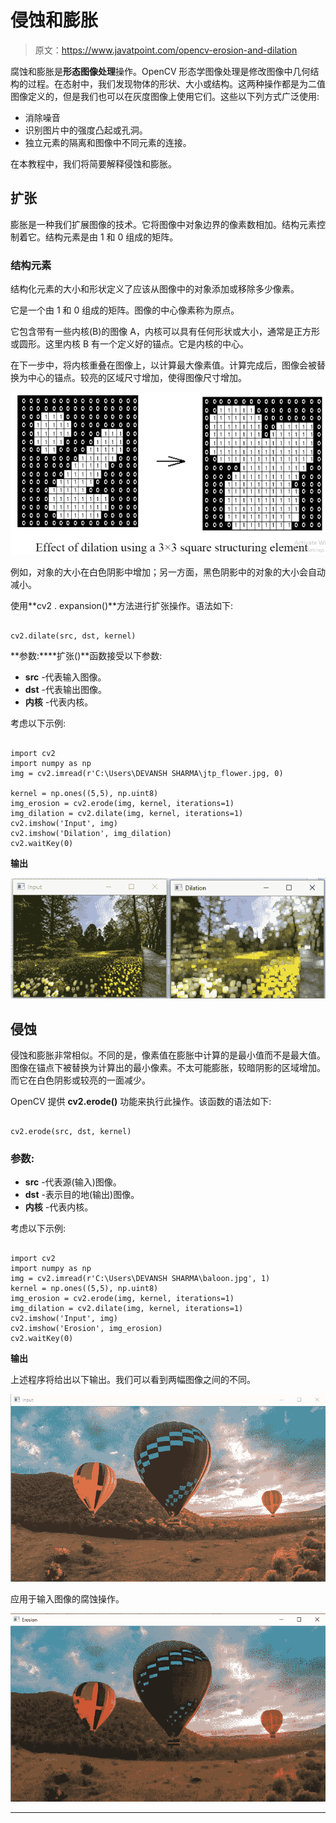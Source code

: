 # 侵蚀和膨胀

> 原文：<https://www.javatpoint.com/opencv-erosion-and-dilation>

腐蚀和膨胀是**形态图像处理**操作。OpenCV 形态学图像处理是修改图像中几何结构的过程。在态射中，我们发现物体的形状、大小或结构。这两种操作都是为二值图像定义的，但是我们也可以在灰度图像上使用它们。这些以下列方式广泛使用:

*   消除噪音
*   识别图片中的强度凸起或孔洞。
*   独立元素的隔离和图像中不同元素的连接。

在本教程中，我们将简要解释侵蚀和膨胀。

## 扩张

膨胀是一种我们扩展图像的技术。它将图像中对象边界的像素数相加。结构元素控制着它。结构元素是由 1 和 0 组成的矩阵。

### 结构元素

结构化元素的大小和形状定义了应该从图像中的对象添加或移除多少像素。

它是一个由 1 和 0 组成的矩阵。图像的中心像素称为原点。

它包含带有一些内核(B)的图像 A，内核可以具有任何形状或大小，通常是正方形或圆形。这里内核 B 有一个定义好的锚点。它是内核的中心。

在下一步中，将内核重叠在图像上，以计算最大像素值。计算完成后，图像会被替换为中心的锚点。较亮的区域尺寸增加，使得图像尺寸增加。

![OpenCV Erosion and Dilation](img/76583824ef14520e61ed4cf35021bd5e.png)

例如，对象的大小在白色阴影中增加；另一方面，黑色阴影中的对象的大小会自动减小。

使用**cv2 . expansion()**方法进行扩张操作。语法如下:

```

cv2.dilate(src, dst, kernel)

```

**参数:****扩张()**函数接受以下参数:

*   **src** -代表输入图像。
*   **dst** -代表输出图像。
*   **内核** -代表内核。

考虑以下示例:

```

import cv2
import numpy as np
img = cv2.imread(r'C:\Users\DEVANSH SHARMA\jtp_flower.jpg, 0)

kernel = np.ones((5,5), np.uint8)
img_erosion = cv2.erode(img, kernel, iterations=1)
img_dilation = cv2.dilate(img, kernel, iterations=1)
cv2.imshow('Input', img)
cv2.imshow('Dilation', img_dilation)
cv2.waitKey(0)

```

**输出**

![OpenCV Erosion and Dilation](img/344f4551bcf4f18015812cb4081e553d.png)

## 侵蚀

侵蚀和膨胀非常相似。不同的是，像素值在膨胀中计算的是最小值而不是最大值。图像在锚点下被替换为计算出的最小像素。不太可能膨胀，较暗阴影的区域增加。而它在白色阴影或较亮的一面减少。

OpenCV 提供 **cv2.erode()** 功能来执行此操作。该函数的语法如下:

```

cv2.erode(src, dst, kernel)

```

### 参数:

*   **src** -代表源(输入)图像。
*   **dst** -表示目的地(输出)图像。
*   **内核** -代表内核。

考虑以下示例:

```

import cv2
import numpy as np
img = cv2.imread(r'C:\Users\DEVANSH SHARMA\baloon.jpg', 1)
kernel = np.ones((5,5), np.uint8)
img_erosion = cv2.erode(img, kernel, iterations=1)
img_dilation = cv2.dilate(img, kernel, iterations=1)
cv2.imshow('Input', img)
cv2.imshow('Erosion', img_erosion)
cv2.waitKey(0)

```

**输出**

上述程序将给出以下输出。我们可以看到两幅图像之间的不同。

![OpenCV Erosion and Dilation](img/2a232821be962c642729d076ec6a29bc.png)

应用于输入图像的腐蚀操作。

![OpenCV Erosion and Dilation](img/dc93f94e26950b1412090fc58fb9bc78.png)

* * *